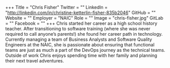 +++
Title = "Chris Fisher"
Twitter = ""
LinkedIn = "http://linkedin.com/in/christine-ketterlin-fisher-835b2046"
GitHub = ""
Website = ""
Employer = "NAIC"
Role = ""
Image = "chris-fisher.jpg"
GitLab = ""
Facebook = ""
+++
Chris started her career as a high school history teacher. After transitioning to software training (where she was never required to call anyone’s parents!) she found her career path in technology. Currently managing a team of Business Analysts and Software Quality Engineers at the NAIC, she is passionate about ensuring that functional teams are just as much a part of the DevOps journey as the technical teams. Outside of work Chris enjoys spending time with her family and planning their next travel adventures.